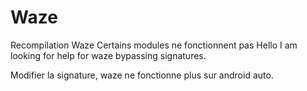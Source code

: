 # Waze
Recompilation Waze Certains modules ne fonctionnent pas
Hello I am looking for help for waze bypassing signatures.

Modifier la signature, waze ne fonctionne plus sur android auto. 
